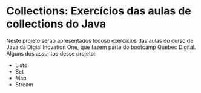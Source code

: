 # Collections: Exercícios das aulas de collections do Java

Neste projeto serão apresentados todoso exercícios das aulas do curso de Java da Digial Inovation One, que fazem parte do bootcamp Quebec Digital.
Alguns dos assuntos desse projeto:

- Lists 
- Set
- Map
- Stream